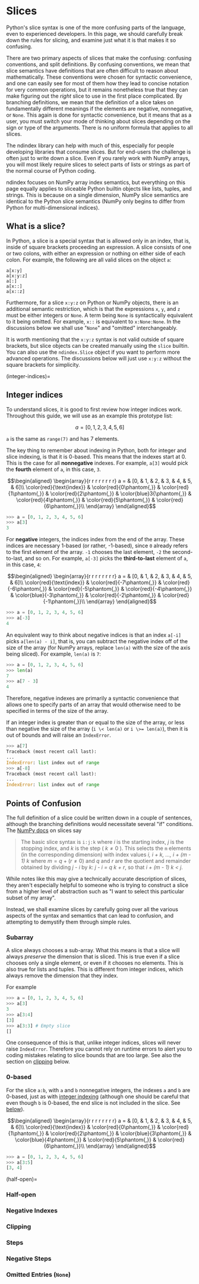 Slices
======

Python's slice syntax is one of the more confusing parts of the
language, even to experienced developers. In this page, we should
carefully break down the rules for slicing, and examine just what it is
that makes it so confusing.

There are two primary aspects of slices that make the confusing:
confusing conventions, and split definitions. By confusing conventions,
we mean that slice semantics have definitions that are often difficult
to reason about mathematically. These conventions were chosen for
syntactic convenience, and one can easily see for most of them how they
lead to concise notation for very common operations, but it remains
nonetheless true that they can make figuring out the *right* slice to
use in the first place complicated. By branching definitions, we mean
that the definition of a slice takes on fundamentally different meanings
if the elements are negative, nonnegative, or `None`. This again is done
for syntactic convenience, but it means that as a user, you must switch
your mode of thinking about slices depending on the sign or type of the
arguments. There is no uniform formula that applies to all slices.

The ndindex library can help with much of this, especially for people
developing libraries that consume slices. But for end-users the
challenge is often just to write down a slice. Even if you rarely work
with NumPy arrays, you will most likely require slices to select parts
of lists or strings as part of the normal course of Python coding.

ndindex focuses on NumPy array index semantics, but everything on this
page equally applies to sliceable Python builtin objects like lists,
tuples, and strings. This is because on a single dimension, NumPy slice
semantics are identical to the Python slice semantics (NumPy only begins
to differ from Python for multi-dimensional indices).

What is a slice?
----------------

In Python, a slice is a special syntax that is allowed only in an index,
that is, inside of square brackets proceeding an expression. A slice
consists of one or two colons, with either an expression or nothing on
either side of each colon. For example, the following are all valid
slices on the object `a`:

    a[x:y]
    a[x:y:z]
    a[:]
    a[x::]
    a[x::z]

Furthermore, for a slice `x:y:z` on Python or NumPy objects, there is an
additional semantic restriction, which is that the expressions `x`, `y`,
and `z` must be either integers or `None`. A term being `None` is
syntactically equivalent to it being omitted. For example, `x::` is
equivalent to `x:None:None`. In the discussions below we shall use
"`None`" and "omitted" interchangeably.

It is worth mentioning that the `x:y:z` syntax is not valid outside of
square brackets, but slice objects can be created manually using the
`slice` builtin. You can also use the `ndindex.Slice` object if you want
to perform more advanced operations. The discussions below will just use
`x:y:z` without the square brackets for simplicity.

(integer-indices)=

Integer indices
---------------

To understand slices, it is good to first review how integer indices
work. Throughout this guide, we will use as an example this prototype
list:

$$a = [0, 1, 2, 3, 4, 5, 6]$$

`a` is the same as `range(7)` and has 7 elements.

The key thing to remember about indexing in Python, both for integer and
slice indexing, is that it is 0-based. This means that the indexes start
at 0. This is the case for all **nonnegative** indexes. For example,
`a[3]` would pick the **fourth** element of `a`, in this case, `3`.

$$\begin{aligned}
\begin{array}{r r r r r r r r}
a = & [0, & 1, & 2, & 3, & 4, & 5, & 6]\\
\color{red}{\text{index}}
    & \color{red}{0\phantom{,}}
    & \color{red}{1\phantom{,}}
    & \color{red}{2\phantom{,}}
    & \color{blue}3{\phantom{,}}
    & \color{red}{4\phantom{,}}
    & \color{red}{5\phantom{,}}
    & \color{red}{6\phantom{,}}\\
\end{array}
\end{aligned}$$

```py
>>> a = [0, 1, 2, 3, 4, 5, 6]
>>> a[3]
3
```

For **negative** integers, the indices index from the end of the array.
These indices are necessary 1-based (or rather, -1-based), since `0`
already refers to the first element of the array. `-1` chooses the last
element, `-2` the second-to-last, and so on. For example, `a[-3]` picks
the **third-to-last** element of `a`, in this case, `4`:

$$\begin{aligned}
\begin{array}{r r r r r r r r}
a = & [0, & 1, & 2, & 3, & 4, & 5, & 6]\\
\color{red}{\text{index}}
    & \color{red}{-7\phantom{,}}
    & \color{red}{-6\phantom{,}}
    & \color{red}{-5\phantom{,}}
    & \color{red}{-4\phantom{,}}
    & \color{blue}{-3\phantom{,}}
    & \color{red}{-2\phantom{,}}
    & \color{red}{-1\phantom{,}}\\
\end{array}
\end{aligned}$$

```py
>>> a = [0, 1, 2, 3, 4, 5, 6]
>>> a[-3]
4
```

An equivalent way to think about negative indices is that an index
`a[-i]` picks `a[len(a) - i]`, that is, you can subtract the negative
index off of the size of the array (for NumPy arrays, replace `len(a)`
with the size of the axis being sliced). For example, `len(a)` is `7`:

```py
>>> a = [0, 1, 2, 3, 4, 5, 6]
>>> len(a)
7
>>> a[7 - 3]
4
```

Therefore, negative indexes are primarily a syntactic convenience that
allows one to specify parts of an array that would otherwise need to be
specified in terms of the size of the array.

If an integer index is greater than or equal to the size of the array,
or less than negative the size of the array (`i \< len(a)`
or `i \>= len(a)`), then it is out of bounds and will raise
an `IndexError`.

```py
>>> a[7]
Traceback (most recent call last):
...
IndexError: list index out of range
>>> a[-8]
Traceback (most recent call last):
...
IndexError: list index out of range
```

Points of Confusion
-------------------

The full definition of a slice could be written down in a couple of
sentences, although the branching definitions would necessitate several
"if" conditions. The [NumPy
docs](https://numpy.org/doc/stable/reference/arrays.indexing.html) on
slices say

> The basic slice syntax is `i:j:k` where *i* is the starting index, *j*
> is the stopping index, and *k* is the step ( $k\neq 0$ ). This
> selects the `m` elements (in the corresponding dimension) with index
> values *i, i + k, ..., i + (m - 1) k* where $m = q + (r\neq0)$ and
> *q* and *r* are the quotient and remainder obtained by dividing *j -
> i* by *k*: *j - i = q k + r*, so that *i + (m - 1) k \< j*.

While notes like this may give a technically accurate description of
slices, they aren't especially helpful to someone who is trying to
construct a slice from a higher level of abstraction such as "I want to
select this particular subset of my array".

Instead, we shall examine slices by carefully going over all the various
aspects of the syntax and semantics that can lead to confusion, and
attempting to demystify them through simple rules.

### Subarray

A slice always chooses a sub-array. What this means is that a slice will
always *preserve* the dimension that is sliced. This is true even if a
slice chooses only a single element, or even if it chooses no elements.
This is also true for lists and tuples. This is different from integer
indices, which always remove the dimension that they index.

For example

```py
>>> a = [0, 1, 2, 3, 4, 5, 6]
>>> a[3]
3
>>> a[3:4]
[3]
>>> a[3:3] # Empty slice
[]
```

One consequence of this is that, unlike integer indices, slices will
never raise `IndexError`. Therefore you cannot rely on
runtime errors to alert you to coding mistakes relating to slice bounds
that are too large. See also the section on
[clipping](#clipping) below.

### 0-based

For the slice `a:b`, with `a` and
`b` nonnegative integers, the indexes `a` and
`b` are 0-based, just as with
[integer indexing](integer-indices)
(although one should be careful that even though `b` is
0-based, the end slice is not included in the slice. See
[below](half-open)).

$$\begin{aligned}
\begin{array}{r r r r r r r r}
a = & [0, & 1, & 2, & 3, & 4, & 5, & 6]\\
\color{red}{\text{index}}
    & \color{red}{0\phantom{,}}
    & \color{red}{1\phantom{,}}
    & \color{red}{2\phantom{,}}
    & \color{blue}{3\phantom{,}}
    & \color{blue}{4\phantom{,}}
    & \color{red}{5\phantom{,}}
    & \color{red}{6\phantom{,}}\\
\end{array}
\end{aligned}$$

```py
>>> a = [0, 1, 2, 3, 4, 5, 6]
>>> a[3:5]
[3, 4]
```

(half-open)=
### Half-open

### Negative Indexes

### Clipping

### Steps

### Negative Steps

### Omitted Entries (`None`)
